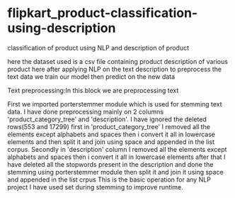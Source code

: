 # flipkart_product-classification-using-description
classification of product using NLP and description of product 



here the dataset used is a csv file containing product description of various product here after applying NLP on the text description to preprocess the text data we train our model then predict on the new data


Text preprocessing:In this block we are preprocessing text

First we imported porterstemmer module which is used for stemming text data.
I have done preprocessing mainly on 2 columns 'product_category_tree' and 'description'.
I have ignored the deleted rows(553 and 17299)
first in 'product_category_tree' I removed all the elements except alphabets and spaces then i convert it all in lowercase elements and then split it and join using space and appended in the list corpus.
Secondly in 'description' column I removed all the elements except alphabets and spaces then i convert it all in lowercase elements after that I have deleted all the stopwords present in the description and done the stemming using porterstemmer module then split it and join it using space and appended in the list crpus
This is the basic operation for any NLP project
I have used set during stemming to improve runtime.


